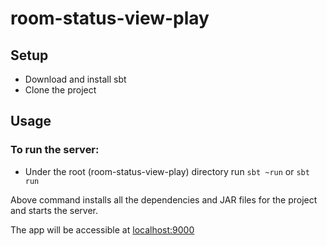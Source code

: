 # room-status-view-play

## Setup

* Download and install sbt
* Clone the project

## Usage

### To run the server:

* Under the root (room-status-view-play) directory run `sbt ~run` or `sbt run`

Above command installs all the dependencies and JAR files for the project and starts the server.

The app will be accessible at [localhost:9000](http://localhost:9000)
